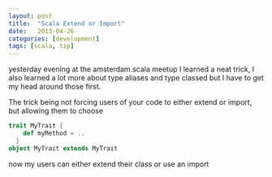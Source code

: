 ```yaml
---
layout: post
title:  "Scala Extend or Import"
date:   2013-04-26
categories: [development]
tags: [scala, tip]
---
```

yesterday evening at the amsterdam.scala meetup I learned a neat trick, I also learned a lot more about type aliases and type classed but I have to get my head around those first.

The trick being not forcing users of your code to either extend or import, but allowing them to choose

``` scala
trait MyTrait {
    def myMethod = ..
  }
object MyTrait extends MyTrait
```

now my users can either extend their class or use an import